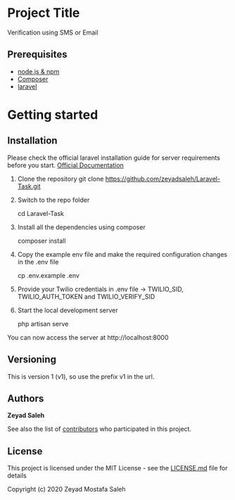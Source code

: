 # Project Title

Verification using SMS or Email

## Prerequisites

- [node.js & npm](https://nodejs.org/)
- [Composer](https://getcomposer.org/download/)
- [laravel](http://laravel.com/)


# Getting started

## Installation

Please check the official laravel installation guide for server requirements before you start. [Official Documentation](https://laravel.com/docs/5.4/installation#installation)


1. Clone the repository
    git clone https://github.com/zeyadsaleh/Laravel-Task.git

2. Switch to the repo folder

    cd Laravel-Task

3. Install all the dependencies using composer

    composer install

4. Copy the example env file and make the required configuration changes in the .env file

    cp .env.example .env
    
5. Provide your Twilio credentials in .env file -> TWILIO_SID, TWILIO_AUTH_TOKEN and TWILIO_VERIFY_SID

6. Start the local development server

    php artisan serve

You can now access the server at http://localhost:8000


## Versioning

This is version 1 (v1), so use the prefix v1 in the url. 

## Authors

**Zeyad Saleh** 

See also the list of [contributors](https://github.com/your/project/contributors) who participated in this project.

## License

This project is licensed under the MIT License - see the [LICENSE.md](LICENSE.md) file for details

Copyright (c) 2020 Zeyad Mostafa Saleh


